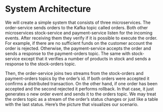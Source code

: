 # System Architecture

We will create a simple system that consists of three microservices. 
The order-service sends orders to the Kafka topic called orders. 
Both other microservices stock-service and payment-service listen for the incoming events. 
After receiving them they verify if it is possible to execute the order. 
For example, if there are no sufficient funds on the customer account the order is rejected. 
Otherwise, the payment-service accepts the order and sends a response to the payment-orders topic. 
The same with stock-service except that it verifies a number of products in stock and sends a response to the stock-orders topic.

Then, the order-service joins two streams from the stock-orders and payment-orders topics by the order’s id. 
If both orders were accepted it confirms a distributed transaction. 
On the other hand, if one order has been accepted and the second rejected it performs rollback. 
In that case, it just generates o new order event and sends it to the orders topic. 
We may treat the orders topic as a stream of the order’s status changes or just like a table with the last status. 
Here’s the picture that visualizes our scenario.
